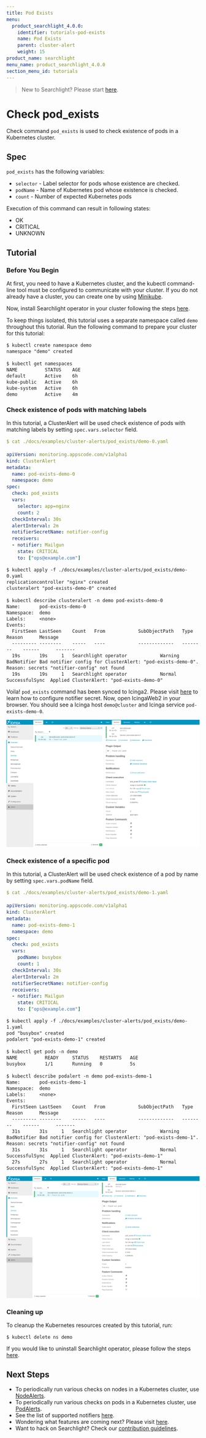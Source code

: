 ```yaml
---
title: Pod Exists
menu:
  product_searchlight_4.0.0:
    identifier: tutorials-pod-exists
    name: Pod Exists
    parent: cluster-alert
    weight: 15
product_name: searchlight
menu_name: product_searchlight_4.0.0
section_menu_id: tutorials
---
```


> New to Searchlight? Please start [here](/docs/guides/README.md).

# Check pod_exists

Check command `pod_exists` is used to check existence of pods in a Kubernetes cluster.


## Spec
`pod_exists` has the following variables:
- `selector` - Label selector for pods whose existence are checked.
- `podName` - Name of Kubernetes pod whose existence is checked.
- `count` - Number of expected Kubernetes pods

Execution of this command can result in following states:
- OK
- CRITICAL
- UNKNOWN


## Tutorial

### Before You Begin
At first, you need to have a Kubernetes cluster, and the kubectl command-line tool must be configured to communicate with your cluster. If you do not already have a cluster, you can create one by using [Minikube](https://github.com/kubernetes/minikube).

Now, install Searchlight operator in your cluster following the steps [here](/docs/setup/install.md).

To keep things isolated, this tutorial uses a separate namespace called `demo` throughout this tutorial. Run the following command to prepare your cluster for this tutorial:

```console
$ kubectl create namespace demo
namespace "demo" created

$ kubectl get namespaces
NAME          STATUS    AGE
default       Active    6h
kube-public   Active    6h
kube-system   Active    6h
demo          Active    4m
```


### Check existence of pods with matching labels
In this tutorial, a ClusterAlert will be used check existence of pods with matching labels by setting `spec.vars.selector` field.
```yaml
$ cat ./docs/examples/cluster-alerts/pod_exists/demo-0.yaml

apiVersion: monitoring.appscode.com/v1alpha1
kind: ClusterAlert
metadata:
  name: pod-exists-demo-0
  namespace: demo
spec:
  check: pod_exists
  vars:
    selector: app=nginx
    count: 2
  checkInterval: 30s
  alertInterval: 2m
  notifierSecretName: notifier-config
  receivers:
  - notifier: Mailgun
    state: CRITICAL
    to: ["ops@example.com"]
```
```console
$ kubectl apply -f ./docs/examples/cluster-alerts/pod_exists/demo-0.yaml
replicationcontroller "nginx" created
clusteralert "pod-exists-demo-0" created

$ kubectl describe clusteralert -n demo pod-exists-demo-0
Name:		pod-exists-demo-0
Namespace:	demo
Labels:		<none>
Events:
  FirstSeen	LastSeen	Count	From			SubObjectPath	Type		Reason		Message
  ---------	--------	-----	----			-------------	--------	------		-------
  19s		19s		1	Searchlight operator			Warning		BadNotifier	Bad notifier config for ClusterAlert: "pod-exists-demo-0". Reason: secrets "notifier-config" not found
  19s		19s		1	Searchlight operator			Normal		SuccessfulSync	Applied ClusterAlert: "pod-exists-demo-0"
```

Voila! `pod_exists` command has been synced to Icinga2. Please visit [here](/docs/guides/notifiers.md) to learn how to configure notifier secret. Now, open IcingaWeb2 in your browser. You should see a Icinga host `demo@cluster` and Icinga service `pod-exists-demo-0`.

![check-all-pods](/docs/images/cluster-alerts/pod_exists/demo-0.png)


### Check existence of a specific pod
In this tutorial, a ClusterAlert will be used check existence of a pod by name by setting `spec.vars.podName` field.
```yaml
$ cat ./docs/examples/cluster-alerts/pod_exists/demo-1.yaml

apiVersion: monitoring.appscode.com/v1alpha1
kind: ClusterAlert
metadata:
  name: pod-exists-demo-1
  namespace: demo
spec:
  check: pod_exists
  vars:
    podName: busybox
    count: 1
  checkInterval: 30s
  alertInterval: 2m
  notifierSecretName: notifier-config
  receivers:
  - notifier: Mailgun
    state: CRITICAL
    to: ["ops@example.com"]
```
```console
$ kubectl apply -f ./docs/examples/cluster-alerts/pod_exists/demo-1.yaml
pod "busybox" created
podalert "pod-exists-demo-1" created

$ kubectl get pods -n demo
NAME          READY     STATUS    RESTARTS   AGE
busybox       1/1       Running   0          5s

$ kubectl describe podalert -n demo pod-exists-demo-1
Name:		pod-exists-demo-1
Namespace:	demo
Labels:		<none>
Events:
  FirstSeen	LastSeen	Count	From			SubObjectPath	Type		Reason		Message
  ---------	--------	-----	----			-------------	--------	------		-------
  31s		31s		1	Searchlight operator			Warning		BadNotifier	Bad notifier config for ClusterAlert: "pod-exists-demo-1". Reason: secrets "notifier-config" not found
  31s		31s		1	Searchlight operator			Normal		SuccessfulSync	Applied ClusterAlert: "pod-exists-demo-1"
  27s		27s		1	Searchlight operator			Normal		SuccessfulSync	Applied ClusterAlert: "pod-exists-demo-1"
```
![check-by-pod-label](/docs/images/cluster-alerts/pod_exists/demo-1.png)


### Cleaning up
To cleanup the Kubernetes resources created by this tutorial, run:
```console
$ kubectl delete ns demo
```

If you would like to uninstall Searchlight operator, please follow the steps [here](/docs/setup/uninstall.md).


## Next Steps
 - To periodically run various checks on nodes in a Kubernetes cluster, use [NodeAlerts](/docs/guides/node-alerts/README.md).
 - To periodically run various checks on pods in a Kubernetes cluster, use [PodAlerts](/docs/guides/pod-alerts/README.md).
 - See the list of supported notifiers [here](/docs/guides/notifiers.md).
 - Wondering what features are coming next? Please visit [here](/docs/roadmap.md).
 - Want to hack on Searchlight? Check our [contribution guidelines](/docs/CONTRIBUTING.md).
